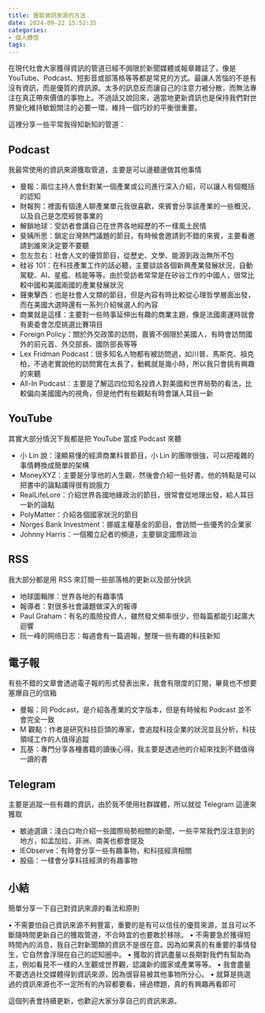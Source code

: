 ```yaml
---
title: 獲取資訊來源的方法
date: 2024-09-22 15:52:35
categories:
- 個人體悟
tags:
---
```


在現代社會大家獲得資訊的管道已經不侷限於新聞媒體或報章雜誌了，像是 YouTube、Podcast、短影音或部落格等等都是常見的方式。最讓人苦惱的不是有沒有資訊，而是優質的資訊源。太多的訊息反而讓自己的注意力被分散，而無法專注在真正帶來價值的事物上。不過話又說回來，適當地更新資訊也是保持我們對世界變化維持敏銳關注的必要一環，維持一個巧妙的平衡很重要。

這裡分享一些平常我得知新知的管道：

## Podcast

我最常使用的資訊來源獲取管道，主要是可以邊聽邊做其他事情

* 曼報：兩位主持人會針對某一個產業或公司進行深入介紹，可以讓人有個概括的認知
* 財報狗：裡面有個達人聊產業單元我很喜歡，來賓會分享該產業的一些概況，以及自己是怎麼經營事業的
* 解鎖地球：受訪者會講自己在世界各地經歷的不一樣風土民情
* 斐姨所思：鎖定台灣熱門議題的節目，有時候會邀請到不錯的來賓，主要看邀請到誰來決定要不要聽
* 忽左忽右：社會人文的優質節目，從歷史、文學、能源到政治無所不包
* 硅谷 101：在科技產業工作的話必聽，主要談談各個新興產業發展狀況，自動駕駛、AI、星艦、核能等等。由於受訪者常常是在矽谷工作的中國人，很常比較中國和美國兩國的產業發展狀況
* 聲東擊西：也是社會人文類的節目，但是內容有時比較從心理哲學層面出發，而在美國大選時還有一系列介紹候選人的內容
* 商業就是這樣：主要對一些時事延伸出有趣的商業主題，像是法國奧運時就會有奧委會怎麼挑選比賽項目
* Foreign Policy：關於外交政策的訪問，嘉賓不侷限於美國人，有時會訪問國外的前元首、外交部長、國防部長等等
* Lex Fridman Podcast：很多知名人物都有被訪問過，如川普、馬斯克、祖克柏，不過老實說他的訪問實在太長了，動輒就是幾小時，所以我只會挑有興趣的來聽
* All-In Podcast：主要是了解這四位知名投資人對美國和世界局勢的看法，比較偏向美國國內的視角，但是他們有些觀點有時會讓人耳目一新

## YouTube

其實大部分情況下我都是把 YouTube 當成 Podcast 來聽

* 小 Lin 說：淺顯易懂的經濟商業科普節目，小 Lin 的團隊很強，可以把複雜的事情轉換成簡單的架構
* MoneyXYZ：主要是分享他的人生觀，然後會介紹一些好書。他的特點是可以把書中的論點講得很有說服力
* RealLifeLore：介紹世界各國地緣政治的節目，很常會從地理出發，給人耳目一新的論點
* PolyMatter：介紹各個國家狀況的節目
* Norges Bank Investment：挪威主權基金的節目，會訪問一些優秀的企業家
* Johnny Harris：一個獨立記者的頻道，主要鎖定國際政治

## RSS

我大部分都是用 RSS 來訂閱一些部落格的更新以及部分快訊

* 地球圖輯隊：世界各地的有趣事情
* 報導者：對很多社會議題做深入的報導
* Paul Graham：有名的風險投資人，雖然發文頻率很少，但每篇都能引起廣大迴響
* 阮一峰的网络日志：每週會有一篇週報，整理一些有趣的科技新知

## 電子報

有些不錯的文章會透過電子報的形式發表出來，我會有限度的訂閱，畢竟也不想要塞爆自己的信箱

* 曼報：同 Podcast，是介紹各產業的文字版本，但是有時候和 Podcast 並不會完全一致
* M 觀點：作者是研究科技巨頭的專家，會追蹤科技企業的狀況並且分析，科技領域工作的人值得追蹤
* 瓦基：專門分享各種書籍的讀後心得，我主要是透過他的介紹來找到不錯值得一讀的書

## Telegram

主要是追蹤一些有趣的資訊，由於我不使用社群媒體，所以就從 Telegram 這邊來獲取

* 敏迪選讀：淺白口吻介紹一些國際局勢相關的新聞，一些平常我們沒注意到的地方，如孟加拉、非洲、南美也都會提及
* IEObserve：有時會分享一些有趣事物，和科技經濟相關
* 股癌：一樣會分享科技經濟的有趣事物

## 小結

簡單分享一下自己對資訊來源的看法和原則

• 不需要怕自己資訊來源不夠豐富，重要的是有可以信任的優質來源，並且可以不斷隨時間更新自己的獲取管道，不合時宜的也要敢於移除。
• 不需要急於獲得短時間內的消息，我自己對新聞類的資訊不是很在意。因為如果真的有重要的事情發生，它自然會浮現在自己的認知圈中。
• 獲取的資訊盡量以長期對我們有幫助為主，例如看見不一樣的人生觀或世界觀，認識新的國家或產業等等。
• 我會盡量不要透過社交媒體得到資訊來源，因為很容易被其他事物所分心。
• 就算是挑選過的資訊來源也不一定所有的內容都要看，掃過標題，真的有興趣再看即可

這個列表會持續更新，也歡迎大家分享自己的資訊來源。
